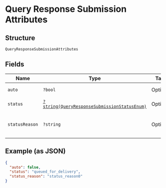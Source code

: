 
# Query Response Submission Attributes

## Structure

`QueryResponseSubmissionAttributes`

## Fields

| Name | Type | Tags | Description | Getter | Setter |
|  --- | --- | --- | --- | --- | --- |
| `auto` | `?bool` | Optional | - | getAuto(): ?bool | setAuto(?bool auto): void |
| `status` | [`?string(QueryResponseSubmissionStatusEnum)`](../../doc/models/query-response-submission-status-enum.md) | Optional | - | getStatus(): ?string | setStatus(?string status): void |
| `statusReason` | `?string` | Optional | - | getStatusReason(): ?string | setStatusReason(?string statusReason): void |

## Example (as JSON)

```json
{
  "auto": false,
  "status": "queued_for_delivery",
  "status_reason": "status_reason0"
}
```

